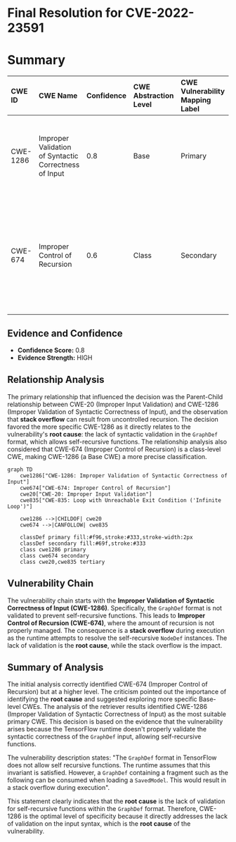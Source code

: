 # Final Resolution for CVE-2022-23591

# Summary
| CWE ID   | CWE Name                                               | Confidence | CWE Abstraction Level | CWE Vulnerability Mapping Label | CWE-Vulnerability Mapping Notes                                                                                                                                      |
| :------- | :----------------------------------------------------- | :--------- | :---------------------- | :------------------------------ | :----------------------------------------------------------------------------------------------------------------------------------------------------------------- |
| CWE-1286 | Improper Validation of Syntactic Correctness of Input | 0.8        | Base                    | Primary                       | Best reflects the **root cause**: the lack of input validation on the GraphDef structure to prevent self-recursion.                                                      |
| CWE-674  | Improper Control of Recursion                          | 0.6        | Class                   | Secondary                     | Captures the direct consequence: uncontrolled recursion leading to a **stack overflow**. Use as a secondary CWE to emphasize the impact.                               |

## Evidence and Confidence

*   **Confidence Score:** 0.8
*   **Evidence Strength:** HIGH

## Relationship Analysis
The primary relationship that influenced the decision was the Parent-Child relationship between CWE-20 (Improper Input Validation) and CWE-1286 (Improper Validation of Syntactic Correctness of Input), and the observation that **stack overflow** can result from uncontrolled recursion. The decision favored the more specific CWE-1286 as it directly relates to the vulnerability's **root cause**: the lack of syntactic validation in the `GraphDef` format, which allows self-recursive functions. The relationship analysis also considered that CWE-674 (Improper Control of Recursion) is a class-level CWE, making CWE-1286 (a Base CWE) a more precise classification.

```mermaid
graph TD
    cwe1286["CWE-1286: Improper Validation of Syntactic Correctness of Input"]
    cwe674["CWE-674: Improper Control of Recursion"]
    cwe20["CWE-20: Improper Input Validation"]
    cwe835["CWE-835: Loop with Unreachable Exit Condition ('Infinite Loop')"]

    cwe1286 -->|CHILDOF| cwe20
    cwe674 -->|CANFOLLOW| cwe835

    classDef primary fill:#f96,stroke:#333,stroke-width:2px
    classDef secondary fill:#69f,stroke:#333
    class cwe1286 primary
    class cwe674 secondary
    class cwe20,cwe835 tertiary
```

## Vulnerability Chain
The vulnerability chain starts with the **Improper Validation of Syntactic Correctness of Input (CWE-1286)**. Specifically, the `GraphDef` format is not validated to prevent self-recursive functions. This leads to **Improper Control of Recursion (CWE-674)**, where the amount of recursion is not properly managed. The consequence is a **stack overflow** during execution as the runtime attempts to resolve the self-recursive `NodeDef` instances. The lack of validation is the **root cause**, while the stack overflow is the impact.

## Summary of Analysis
The initial analysis correctly identified CWE-674 (Improper Control of Recursion) but at a higher level. The criticism pointed out the importance of identifying the **root cause** and suggested exploring more specific Base-level CWEs. The analysis of the retriever results identified CWE-1286 (Improper Validation of Syntactic Correctness of Input) as the most suitable primary CWE. This decision is based on the evidence that the vulnerability arises because the TensorFlow runtime doesn't properly validate the syntactic correctness of the `GraphDef` input, allowing self-recursive functions.

The vulnerability description states: "The `GraphDef` format in TensorFlow does not allow self recursive functions. The runtime assumes that this invariant is satisfied. However, a `GraphDef` containing a fragment such as the following can be consumed when loading a `SavedModel`. This would result in a stack overflow during execution".

This statement clearly indicates that the **root cause** is the lack of validation for self-recursive functions within the `GraphDef` format. Therefore, CWE-1286 is the optimal level of specificity because it directly addresses the lack of validation on the input syntax, which is the **root cause** of the vulnerability.